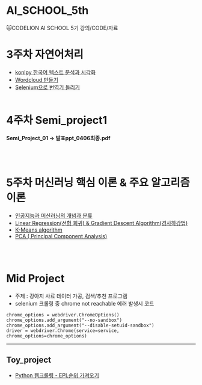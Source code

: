 # AI_SCHOOL_5th
:cat:CODELION AI SCHOOL 5기 강의/CODE/자료


# 3주차 자연어처리
- [konlpy 한국어 텍스트 분석과 시각화](https://jeonjoon.tistory.com/32)
- [Wordcloud 만들기](https://jeonjoon.tistory.com/33)  
- [Selenium으로 번역기 돌리기](https://jeonjoon.tistory.com/34) 
<br><br>

# 4주차 Semi_project1  
**Semi_Project_01 -> 발표ppt_0406최종.pdf**

<br><br>

# 5주차 머신러닝 핵심 이론 & 주요 알고리즘 이론
- [인공지능과 머신러닝의 개념과 분류](https://jeonjoon.tistory.com/40)  
- [Linear Regression(선형 회귀) & Gradient Descent Algorithm(경사하강법)](https://jeonjoon.tistory.com/43)  
- [K-Means algorithm](https://jeonjoon.tistory.com/41)  
- [PCA ( Principal Component Analysis)](https://jeonjoon.tistory.com/42)

<br><br>   

# Mid Project
- 주제 : 강아지 사료 데이터 가공, 검색/추천 프로그램
- selenium 크롤링 중 chrome not reachable 에러 발생시 코드
```
chrome_options = webdriver.ChromeOptions()
chrome_options.add_argument("--no-sandbox")
chrome_options.add_argument("--disable-setuid-sandbox")
driver = webdriver.Chrome(service=service, chrome_options=chrome_options)
```

---

## Toy_project
- [Python 웹크롤링 - EPL순위 가져오기](https://jeonjoon.tistory.com/18?category=544964)